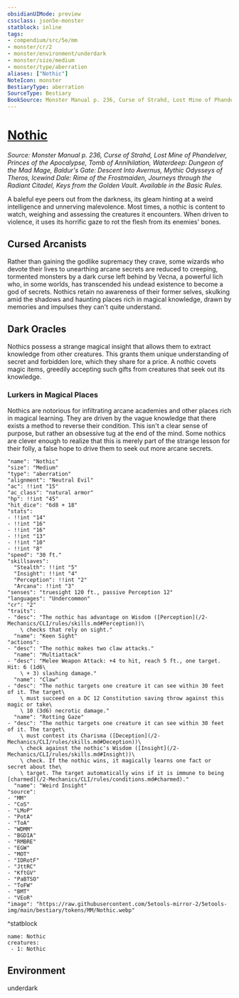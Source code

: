 ```yaml
---
obsidianUIMode: preview
cssclass: json5e-monster
statblock: inline
tags:
- compendium/src/5e/mm
- monster/cr/2
- monster/environment/underdark
- monster/size/medium
- monster/type/aberration
aliases: ["Nothic"]
NoteIcon: monster
BestiaryType: aberration
SourceType: Bestiary
BookSource: Monster Manual p. 236, Curse of Strahd, Lost Mine of Phandelver, Princes of the Apocalypse, Tomb of Annihilation, Waterdeep: Dungeon of the Mad Mage, Baldur's Gate: Descent Into Avernus, Mythic Odysseys of Theros, Icewind Dale: Rime of the Frostmaiden, Journeys through the Radiant Citadel, Keys from the Golden Vault. Available in the Basic Rules.
---
```

# [Nothic](2-Mechanics\CLI\bestiary\aberration/nothic.md)
*Source: Monster Manual p. 236, Curse of Strahd, Lost Mine of Phandelver, Princes of the Apocalypse, Tomb of Annihilation, Waterdeep: Dungeon of the Mad Mage, Baldur's Gate: Descent Into Avernus, Mythic Odysseys of Theros, Icewind Dale: Rime of the Frostmaiden, Journeys through the Radiant Citadel, Keys from the Golden Vault. Available in the Basic Rules.*  

A baleful eye peers out from the darkness, its gleam hinting at a weird intelligence and unnerving malevolence. Most times, a nothic is content to watch, weighing and assessing the creatures it encounters. When driven to violence, it uses its horrific gaze to rot the flesh from its enemies' bones.

## Cursed Arcanists

Rather than gaining the godlike supremacy they crave, some wizards who devote their lives to unearthing arcane secrets are reduced to creeping, tormented monsters by a dark curse left behind by Vecna, a powerful lich who, in some worlds, has transcended his undead existence to become a god of secrets. Nothics retain no awareness of their former selves, skulking amid the shadows and haunting places rich in magical knowledge, drawn by memories and impulses they can't quite understand.

## Dark Oracles

Nothics possess a strange magical insight that allows them to extract knowledge from other creatures. This grants them unique understanding of secret and forbidden lore, which they share for a price. A nothic covets magic items, greedily accepting such gifts from creatures that seek out its knowledge.

### Lurkers in Magical Places

Nothics are notorious for infiltrating arcane academies and other places rich in magical learning. They are driven by the vague knowledge that there exists a method to reverse their condition. This isn't a clear sense of purpose, but rather an obsessive tug at the end of the mind. Some nothics are clever enough to realize that this is merely part of the strange lesson for their folly, a false hope to drive them to seek out more arcane secrets.

```statblock
"name": "Nothic"
"size": "Medium"
"type": "aberration"
"alignment": "Neutral Evil"
"ac": !!int "15"
"ac_class": "natural armor"
"hp": !!int "45"
"hit_dice": "6d8 + 18"
"stats":
- !!int "14"
- !!int "16"
- !!int "16"
- !!int "13"
- !!int "10"
- !!int "8"
"speed": "30 ft."
"skillsaves":
  "Stealth": !!int "5"
  "Insight": !!int "4"
  "Perception": !!int "2"
  "Arcana": !!int "3"
"senses": "truesight 120 ft., passive Perception 12"
"languages": "Undercommon"
"cr": "2"
"traits":
- "desc": "The nothic has advantage on Wisdom ([Perception](/2-Mechanics/CLI/rules/skills.md#Perception))\
    \ checks that rely on sight."
  "name": "Keen Sight"
"actions":
- "desc": "The nothic makes two claw attacks."
  "name": "Multiattack"
- "desc": "Melee Weapon Attack: +4 to hit, reach 5 ft., one target. Hit: 6 (1d6\
    \ + 3) slashing damage."
  "name": "Claw"
- "desc": "The nothic targets one creature it can see within 30 feet of it. The target\
    \ must succeed on a DC 12 Constitution saving throw against this magic or take\
    \ 10 (3d6) necrotic damage."
  "name": "Rotting Gaze"
- "desc": "The nothic targets one creature it can see within 30 feet of it. The target\
    \ must contest its Charisma ([Deception](/2-Mechanics/CLI/rules/skills.md#Deception))\
    \ check against the nothic's Wisdom ([Insight](/2-Mechanics/CLI/rules/skills.md#Insight))\
    \ check. If the nothic wins, it magically learns one fact or secret about the\
    \ target. The target automatically wins if it is immune to being [charmed](/2-Mechanics/CLI/rules/conditions.md#charmed)."
  "name": "Weird Insight"
"source":
- "MM"
- "CoS"
- "LMoP"
- "PotA"
- "ToA"
- "WDMM"
- "BGDIA"
- "RMBRE"
- "EGW"
- "MOT"
- "IDRotF"
- "JttRC"
- "KftGV"
- "PaBTSO"
- "ToFW"
- "BMT"
- "VEoR"
"image": "https://raw.githubusercontent.com/5etools-mirror-2/5etools-img/main/bestiary/tokens/MM/Nothic.webp"
```
^statblock

```encounter-table
name: Nothic
creatures:
 - 1: Nothic
```

## Environment

underdark
